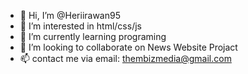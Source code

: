 - 👋 Hi, I’m @Heriirawan95
- 👀 I’m interested in html/css/js
- 🌱 I’m currently learning programing
- 💞️ I’m looking to collaborate on News Website Projact 
- 📫 contact me via email: thembizmedia@gmail.com

<!---
Heriirawan95/Heriirawan95 is a ✨ special ✨ repository because its `README.md` (this file) appears on your GitHub profile.
You can click the Preview link to take a look at your changes.
--->
